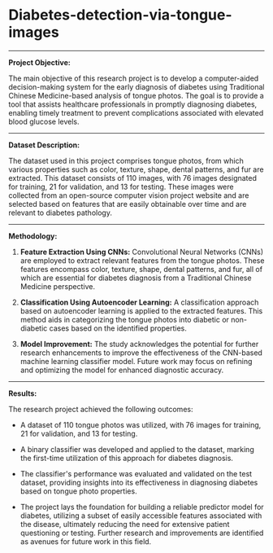 # Diabetes-detection-via-tongue-images

--------------------------------------------------------------------------------------------------------------------------------------------------------------------------------

**Project Objective:**

The main objective of this research project is to develop a computer-aided decision-making system for the early diagnosis of diabetes using Traditional Chinese Medicine-based analysis of tongue photos. The goal is to provide a tool that assists healthcare professionals in promptly diagnosing diabetes, enabling timely treatment to prevent complications associated with elevated blood glucose levels.

--------------------------------------------------------------------------------------------------------------------------------------------------------------------------------------

**Dataset Description:**

The dataset used in this project comprises tongue photos, from which various properties such as color, texture, shape, dental patterns, and fur are extracted. This dataset consists of 110 images, with 76 images designated for training, 21 for validation, and 13 for testing. These images were collected from an open-source computer vision project website and are selected based on features that are easily obtainable over time and are relevant to diabetes pathology.

-------------------------------------------------------------------------------------------------------------------------------------------------------------------------------------

**Methodology:**

1. **Feature Extraction Using CNNs:** Convolutional Neural Networks (CNNs) are employed to extract relevant features from the tongue photos. These features encompass color, texture, shape, dental patterns, and fur, all of which are essential for diabetes diagnosis from a Traditional Chinese Medicine perspective.

2. **Classification Using Autoencoder Learning:** A classification approach based on autoencoder learning is applied to the extracted features. This method aids in categorizing the tongue photos into diabetic or non-diabetic cases based on the identified properties.

3. **Model Improvement:** The study acknowledges the potential for further research enhancements to improve the effectiveness of the CNN-based machine learning classifier model. Future work may focus on refining and optimizing the model for enhanced diagnostic accuracy.

------------------------------------------------------------------------------------------------------------------------------------------------------------------------------------

**Results:**

The research project achieved the following outcomes:

- A dataset of 110 tongue photos was utilized, with 76 images for training, 21 for validation, and 13 for testing.

- A binary classifier was developed and applied to the dataset, marking the first-time utilization of this approach for diabetes diagnosis.

- The classifier's performance was evaluated and validated on the test dataset, providing insights into its effectiveness in diagnosing diabetes based on tongue photo properties.

- The project lays the foundation for building a reliable predictor model for diabetes, utilizing a subset of easily accessible features associated with the disease, ultimately reducing the need for extensive patient questioning or testing. Further research and improvements are identified as avenues for future work in this field.
